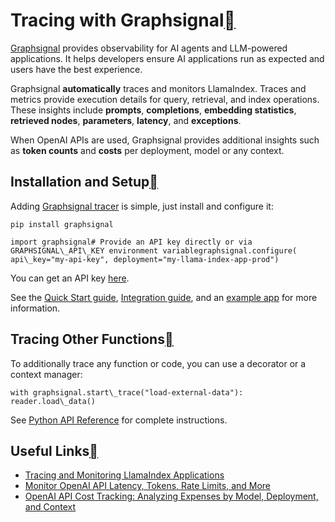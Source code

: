 Tracing with Graphsignal[](#tracing-with-graphsignal "Permalink to this heading")
==================================================================================

[Graphsignal](https://graphsignal.com/) provides observability for AI agents and LLM-powered applications. It helps developers ensure AI applications run as expected and users have the best experience.

Graphsignal **automatically** traces and monitors LlamaIndex. Traces and metrics provide execution details for query, retrieval, and index operations. These insights include **prompts**, **completions**, **embedding statistics**, **retrieved nodes**, **parameters**, **latency**, and **exceptions**.

When OpenAI APIs are used, Graphsignal provides additional insights such as **token counts** and **costs** per deployment, model or any context.

Installation and Setup[](#installation-and-setup "Permalink to this heading")
------------------------------------------------------------------------------

Adding [Graphsignal tracer](https://github.com/graphsignal/graphsignal-python) is simple, just install and configure it:


```
pip install graphsignal
```

```
import graphsignal# Provide an API key directly or via GRAPHSIGNAL\_API\_KEY environment variablegraphsignal.configure(    api\_key="my-api-key", deployment="my-llama-index-app-prod")
```
You can get an API key [here](https://app.graphsignal.com/).

See the [Quick Start guide](https://graphsignal.com/docs/guides/quick-start/), [Integration guide](https://graphsignal.com/docs/integrations/llama-index/), and an [example app](https://github.com/graphsignal/examples/blob/main/llama-index-app/main.py) for more information.

Tracing Other Functions[](#tracing-other-functions "Permalink to this heading")
--------------------------------------------------------------------------------

To additionally trace any function or code, you can use a decorator or a context manager:


```
with graphsignal.start\_trace("load-external-data"):    reader.load\_data()
```
See [Python API Reference](https://graphsignal.com/docs/reference/python-api/) for complete instructions.

Useful Links[](#useful-links "Permalink to this heading")
----------------------------------------------------------

* [Tracing and Monitoring LlamaIndex Applications](https://graphsignal.com/blog/tracing-and-monitoring-llama-index-applications/)
* [Monitor OpenAI API Latency, Tokens, Rate Limits, and More](https://graphsignal.com/blog/monitor-open-ai-api-latency-tokens-rate-limits-and-more/)
* [OpenAI API Cost Tracking: Analyzing Expenses by Model, Deployment, and Context](https://graphsignal.com/blog/open-ai-api-cost-tracking-analyzing-expenses-by-model-deployment-and-context/)
